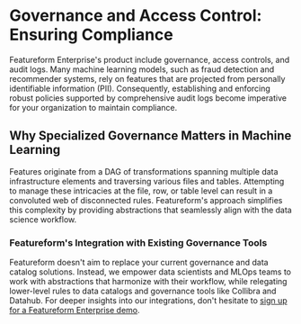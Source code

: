 # Governance and Access Control: Ensuring Compliance

Featureform Enterprise's product include governance, access controls, and audit logs. Many machine learning models, such as fraud detection and recommender systems, rely on features that are projected from personally identifiable information (PII). Consequently, establishing and enforcing robust policies supported by comprehensive audit logs become imperative for your organization to maintain compliance.

## Why Specialized Governance Matters in Machine Learning

Features originate from a DAG of transformations spanning multiple data infrastructure elements and traversing various files and tables. Attempting to manage these intricacies at the file, row, or table level can result in a convoluted web of disconnected rules. Featureform's approach simplifies this complexity by providing abstractions that seamlessly align with the data science workflow.

### Featureform's Integration with Existing Governance Tools

Featureform doesn't aim to replace your current governance and data catalog solutions. Instead, we empower data scientists and MLOps teams to work with abstractions that harmonize with their workflow, while relegating lower-level rules to data catalogs and governance tools like Collibra and Datahub. For deeper insights into our integrations, don't hesitate to [sign up for a Featureform Enterprise demo](https://calendly.com/d/y5h-jpf-gj7/featureform-intro-call).

